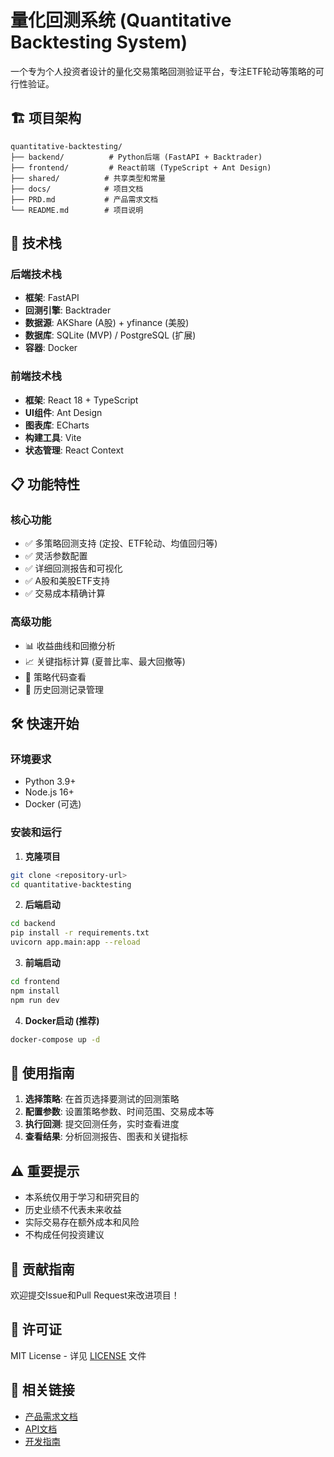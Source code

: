 # 量化回测系统 (Quantitative Backtesting System)

一个专为个人投资者设计的量化交易策略回测验证平台，专注ETF轮动等策略的可行性验证。

## 🏗️ 项目架构

```
quantitative-backtesting/
├── backend/          # Python后端 (FastAPI + Backtrader)
├── frontend/         # React前端 (TypeScript + Ant Design)
├── shared/          # 共享类型和常量
├── docs/            # 项目文档
├── PRD.md           # 产品需求文档
└── README.md        # 项目说明
```

## 🚀 技术栈

### 后端技术栈
- **框架**: FastAPI
- **回测引擎**: Backtrader
- **数据源**: AKShare (A股) + yfinance (美股)
- **数据库**: SQLite (MVP) / PostgreSQL (扩展)
- **容器**: Docker

### 前端技术栈
- **框架**: React 18 + TypeScript
- **UI组件**: Ant Design
- **图表库**: ECharts
- **构建工具**: Vite
- **状态管理**: React Context

## 📋 功能特性

### 核心功能
- ✅ 多策略回测支持 (定投、ETF轮动、均值回归等)
- ✅ 灵活参数配置
- ✅ 详细回测报告和可视化
- ✅ A股和美股ETF支持
- ✅ 交易成本精确计算

### 高级功能
- 📊 收益曲线和回撤分析
- 📈 关键指标计算 (夏普比率、最大回撤等)
- 📝 策略代码查看
- 📁 历史回测记录管理

## 🛠️ 快速开始

### 环境要求
- Python 3.9+
- Node.js 16+
- Docker (可选)

### 安装和运行

1. **克隆项目**
```bash
git clone <repository-url>
cd quantitative-backtesting
```

2. **后端启动**
```bash
cd backend
pip install -r requirements.txt
uvicorn app.main:app --reload
```

3. **前端启动**
```bash
cd frontend
npm install
npm run dev
```

4. **Docker启动 (推荐)**
```bash
docker-compose up -d
```

## 📖 使用指南

1. **选择策略**: 在首页选择要测试的回测策略
2. **配置参数**: 设置策略参数、时间范围、交易成本等
3. **执行回测**: 提交回测任务，实时查看进度
4. **查看结果**: 分析回测报告、图表和关键指标

## ⚠️ 重要提示

- 本系统仅用于学习和研究目的
- 历史业绩不代表未来收益
- 实际交易存在额外成本和风险
- 不构成任何投资建议

## 🤝 贡献指南

欢迎提交Issue和Pull Request来改进项目！

## 📄 许可证

MIT License - 详见 [LICENSE](LICENSE) 文件

## 🔗 相关链接

- [产品需求文档](PRD.md)
- [API文档](docs/api.md)
- [开发指南](docs/development.md)